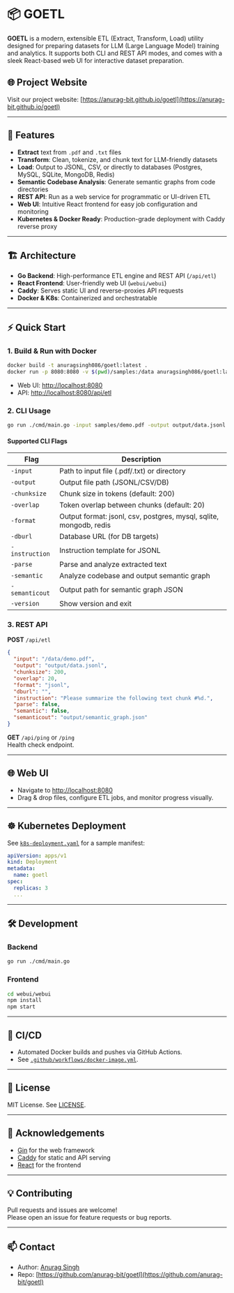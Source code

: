 # 📦 GOETL

**GOETL** is a modern, extensible ETL (Extract, Transform, Load) utility designed for preparing datasets for LLM (Large Language Model) training and analytics. It supports both CLI and REST API modes, and comes with a sleek React-based web UI for interactive dataset preparation.

## 🌐 Project Website

Visit our project website: [https://anurag-bit.github.io/goetl](https://anurag-bit.github.io/goetl)

---

## 🚀 Features

- **Extract** text from `.pdf` and `.txt` files
- **Transform**: Clean, tokenize, and chunk text for LLM-friendly datasets
- **Load**: Output to JSONL, CSV, or directly to databases (Postgres, MySQL, SQLite, MongoDB, Redis)
- **Semantic Codebase Analysis**: Generate semantic graphs from code directories
- **REST API**: Run as a web service for programmatic or UI-driven ETL
- **Web UI**: Intuitive React frontend for easy job configuration and monitoring
- **Kubernetes & Docker Ready**: Production-grade deployment with Caddy reverse proxy

---

## 🏗️ Architecture

- **Go Backend**: High-performance ETL engine and REST API (`/api/etl`)
- **React Frontend**: User-friendly web UI (`webui/webui`)
- **Caddy**: Serves static UI and reverse-proxies API requests
- **Docker & K8s**: Containerized and orchestratable

---

## ⚡ Quick Start

### 1. Build & Run with Docker

```bash
docker build -t anuragsingh086/goetl:latest .
docker run -p 8080:8080 -v $(pwd)/samples:/data anuragsingh086/goetl:latest
```

- Web UI: [http://localhost:8080](http://localhost:8080)
- API: [http://localhost:8080/api/etl](http://localhost:8080/api/etl)

### 2. CLI Usage

```bash
go run ./cmd/main.go -input samples/demo.pdf -output output/data.jsonl -format jsonl
```

#### Supported CLI Flags

| Flag           | Description                                         |
|----------------|-----------------------------------------------------|
| `-input`       | Path to input file (.pdf/.txt) or directory         |
| `-output`      | Output file path (JSONL/CSV/DB)                     |
| `-chunksize`   | Chunk size in tokens (default: 200)                 |
| `-overlap`     | Token overlap between chunks (default: 20)          |
| `-format`      | Output format: jsonl, csv, postgres, mysql, sqlite, mongodb, redis |
| `-dburl`       | Database URL (for DB targets)                       |
| `-instruction` | Instruction template for JSONL                      |
| `-parse`       | Parse and analyze extracted text                    |
| `-semantic`    | Analyze codebase and output semantic graph          |
| `-semanticout` | Output path for semantic graph JSON                 |
| `-version`     | Show version and exit                               |

### 3. REST API

**POST** `/api/etl`

```json
{
  "input": "/data/demo.pdf",
  "output": "output/data.jsonl",
  "chunksize": 200,
  "overlap": 20,
  "format": "jsonl",
  "dburl": "",
  "instruction": "Please summarize the following text chunk #%d.",
  "parse": false,
  "semantic": false,
  "semanticout": "output/semantic_graph.json"
}
```

**GET** `/api/ping` or `/ping`  
Health check endpoint.

---

## 🌐 Web UI

- Navigate to [http://localhost:8080](http://localhost:8080)
- Drag & drop files, configure ETL jobs, and monitor progress visually.

---

## ☸️ Kubernetes Deployment

See [`k8s-deployment.yaml`](./k8s-deployment.yaml) for a sample manifest:

```yaml
apiVersion: apps/v1
kind: Deployment
metadata:
  name: goetl
spec:
  replicas: 3
  ...
```

---

## 🛠️ Development

### Backend

```bash
go run ./cmd/main.go
```

### Frontend

```bash
cd webui/webui
npm install
npm start
```

---

## 🐳 CI/CD

- Automated Docker builds and pushes via GitHub Actions.
- See [`.github/workflows/docker-image.yml`](.github/workflows/docker-image.yml).

--- 

## 📝 License

MIT License. See [LICENSE](./LICENSE).

---

## 🙏 Acknowledgements

- [Gin](https://github.com/gin-gonic/gin) for the web framework
- [Caddy](https://caddyserver.com/) for static and API serving
- [React](https://react.dev/) for the frontend

---

## 💡 Contributing

Pull requests and issues are welcome!  
Please open an issue for feature requests or bug reports.

---

## 📫 Contact

- Author: [Anurag Singh](https://github.com/anurag-bit)
- Repo: [https://github.com/anurag-bit/goetl](https://github.com/anurag-bit/goetl)
